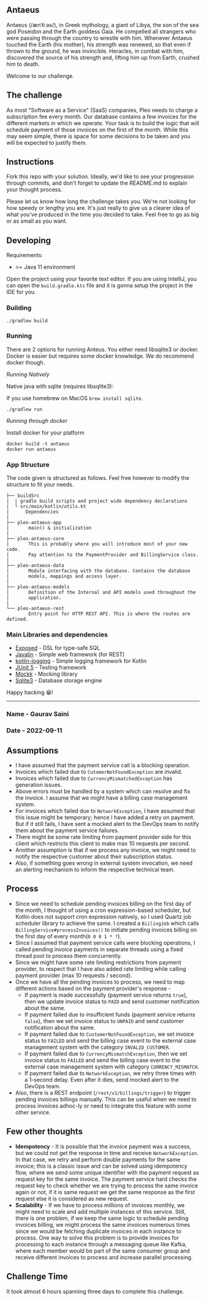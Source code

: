 ## Antaeus

Antaeus (/ænˈtiːəs/), in Greek mythology, a giant of Libya, the son of the sea god Poseidon and the Earth goddess Gaia. He compelled all strangers who were passing through the country to wrestle with him. Whenever Antaeus touched the Earth (his mother), his strength was renewed, so that even if thrown to the ground, he was invincible. Heracles, in combat with him, discovered the source of his strength and, lifting him up from Earth, crushed him to death.

Welcome to our challenge.

## The challenge

As most "Software as a Service" (SaaS) companies, Pleo needs to charge a subscription fee every month. Our database contains a few invoices for the different markets in which we operate. Your task is to build the logic that will schedule payment of those invoices on the first of the month. While this may seem simple, there is space for some decisions to be taken and you will be expected to justify them.

## Instructions

Fork this repo with your solution. Ideally, we'd like to see your progression through commits, and don't forget to update the README.md to explain your thought process.

Please let us know how long the challenge takes you. We're not looking for how speedy or lengthy you are. It's just really to give us a clearer idea of what you've produced in the time you decided to take. Feel free to go as big or as small as you want.

## Developing

Requirements:
- \>= Java 11 environment

Open the project using your favorite text editor. If you are using IntelliJ, you can open the `build.gradle.kts` file and it is gonna setup the project in the IDE for you.

### Building

```
./gradlew build
```

### Running

There are 2 options for running Anteus. You either need libsqlite3 or docker. Docker is easier but requires some docker knowledge. We do recommend docker though.

*Running Natively*

Native java with sqlite (requires libsqlite3):

If you use homebrew on MacOS `brew install sqlite`.

```
./gradlew run
```

*Running through docker*

Install docker for your platform

```
docker build -t antaeus
docker run antaeus
```

### App Structure
The code given is structured as follows. Feel free however to modify the structure to fit your needs.
```
├── buildSrc
|  | gradle build scripts and project wide dependency declarations
|  └ src/main/kotlin/utils.kt 
|      Dependencies
|
├── pleo-antaeus-app
|       main() & initialization
|
├── pleo-antaeus-core
|       This is probably where you will introduce most of your new code.
|       Pay attention to the PaymentProvider and BillingService class.
|
├── pleo-antaeus-data
|       Module interfacing with the database. Contains the database 
|       models, mappings and access layer.
|
├── pleo-antaeus-models
|       Definition of the Internal and API models used throughout the
|       application.
|
└── pleo-antaeus-rest
        Entry point for HTTP REST API. This is where the routes are defined.
```

### Main Libraries and dependencies
* [Exposed](https://github.com/JetBrains/Exposed) - DSL for type-safe SQL
* [Javalin](https://javalin.io/) - Simple web framework (for REST)
* [kotlin-logging](https://github.com/MicroUtils/kotlin-logging) - Simple logging framework for Kotlin
* [JUnit 5](https://junit.org/junit5/) - Testing framework
* [Mockk](https://mockk.io/) - Mocking library
* [Sqlite3](https://sqlite.org/index.html) - Database storage engine

Happy hacking 😁!

---

### Name - Gaurav Saini
### Date - 2022-09-11

## Assumptions
- I have assumed that the payment service call is a blocking operation.
- Invoices which failed due to `CutomerNotFoundException` are invalid.
- Invoices which failed due to `CurrencyMismatchedException` has generation issues.
- Above errors must be handled by a system which can resolve and fix the invoice. I assume that we might have a billing case management system.
- For invoices which failed due to `NetworkException`, I have assumed that this issue might be temporary; hence I have added a retry on payment. But if it still fails, I have sent a mocked alert to the DevOps team to notify them about the payment service failures.
- There might be some rate limiting from payment provider side for this client which restricts this client to make max 10 requests per second.
- Another assumption is that if we process any invoice, we might need to notify the respective customer about their subscription status.
- Also, if something goes wrong in external system invocation, we need an alerting mechanism to inform the respective technical team.

## Process
- Since we need to schedule pending invoices billing on the first day of the month, I thought of using a cron expression-based scheduler, but Kotlin does not support cron expression natively, so I used Quartz job scheduler library to achieve the same. I created a `BiilingJob` which calls `BillingService#processInvoices()` to initiate pending invoices billing on the first day of every month(`0 0 0 1 * ?`).
- Since I assumed that payment service calls were blocking operations, I called pending invoice payments in separate threads using a fixed thread pool to process them concurrently.
- Since we might have some rate limiting restrictions from payment provider, to respect that I have also added rate limiting while calling payment provider (max 10 requests / second).
- Once we have all the pending invoices to process, we need to map different actions based on the payment provider's response -
  - If payment is made successfully (payment service returns `true`), then we update invoice status to `PAID` and send customer notification about the same.
  - If payment failed due to insufficient funds (payment service returns `false`), then we set invoice status to `UNPAID` and send customer notification about the same.
  - If payment failed due to `CustomerNotFoundException`, we set invoice status to `FAILED` and send the billing case event to the external case management system with the category `INVALID_CUSTOMER`.
  - If payment failed due to `CurrencyMismatchException`, then we set invoice status to `FAILED` and send the billing case event to the external case management system with category `CURRENCY_MISMATCH`.
  - If payment failed due to `NetworkException`, we retry three times with a 1-second delay. Even after it dies, send mocked alert to the DevOps team.
- Also, there is a REST endpoint (`/rest/v1/billings/trigger`) to trigger pending invoices billings manually. This can be useful when we need to process invoices adhoc-ly or need to integrate this feature with some other service.

## Few other thoughts
- **Idempotency** - It is possible that the invoice payment was a success, but we could not get the response in time and receive `NetworkException`. In that case, we retry and perform double payments for the same invoice; this is a classic issue and can be solved using idempotency flow, where we send some unique identifier with the payment request as request key for the same invoice. The payment service hard checks the request key to check whether we are trying to process the same invoice again or not, if it is same request we get the same response as the first request else it is considered as new request.
- **Scalability** - If we have to process millions of invoices monthly, we might need to scale and add multiple instances of this service. Still, there is one problem, if we keep the same logic to schedule pending invoices billing, we might process the same invoices numerous times since we would be fetching duplicate invoices in each instance to process. One way to solve this problem is to provide invoices for processing to each instance through a messaging queue like Kafka, where each member would be part of the same consumer group and receive different invoices to process and increase parallel processing.

## Challenge Time
It took almost 6 hours spanning three days to complete this challenge.